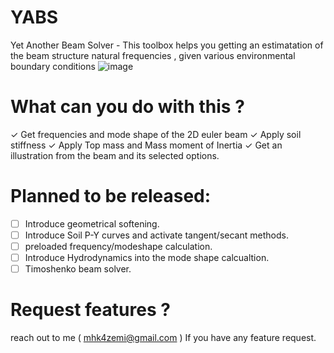 # YABS
Yet Another Beam Solver - This toolbox helps you getting an estimatation of the beam structure natural frequencies , given various environmental boundary conditions 
![image](https://github.com/user-attachments/assets/7147b24b-71e9-4a33-a7a5-40ac57d69186)


# What can you do with this ? 

&check; Get frequencies and mode shape of the 2D euler beam 
&check; Apply soil stiffness
&check; Apply Top mass and Mass moment of Inertia 
&check; Get an illustration from the beam and its selected options.

# Planned to be released:
- [ ] Introduce geometrical softening.
- [ ] Introduce Soil P-Y curves and activate tangent/secant methods.
- [ ] preloaded frequency/modeshape calculation.
- [ ] Introduce Hydrodynamics into the mode shape calcualtion. 
- [ ] Timoshenko beam solver.

# Request features ? 
reach out to me ( mhk4zemi@gmail.com ) If you have any feature request. 
